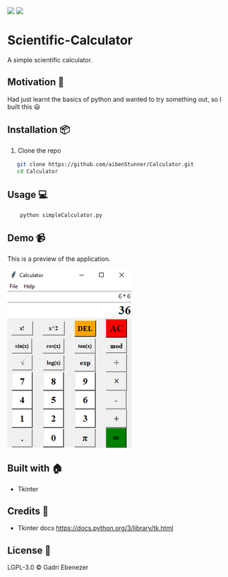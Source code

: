 ![](https://img.shields.io/maintenance/no/2018.svg)
![](https://img.shields.io/github/repo-size/aibenStunner/Calculator.svg)
# Scientific-Calculator
A simple scientific calculator.

## Motivation :seedling:
 Had just learnt the basics of python and wanted to try something out, so I built this :smiley:
 
## Installation :package:
1. Clone the repo
```bash
   git clone https://github.com/aibenStunner/Calculator.git
   cd Calculator
```

## Usage :computer:

```bash
    python simpleCalculator.py
```

## Demo :video_camera:

This is a preview of the application.

![](images/img.png)


## Built with :house:

- Tkinter
   
## Credits :open_book:
- Tkinter docs
  https://docs.python.org/3/library/tk.html
  
  
 ## License :key:
 
 LGPL-3.0
 &copy; Gadri Ebenezer
